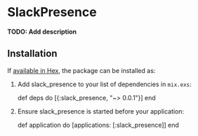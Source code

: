 # SlackPresence

**TODO: Add description**

## Installation

If [available in Hex](https://hex.pm/docs/publish), the package can be installed as:

  1. Add slack_presence to your list of dependencies in `mix.exs`:

        def deps do
          [{:slack_presence, "~> 0.0.1"}]
        end

  2. Ensure slack_presence is started before your application:

        def application do
          [applications: [:slack_presence]]
        end
